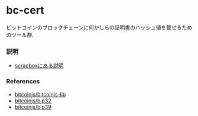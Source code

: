 # bc-cert
ビットコインのブロックチェーンに何かしらの証明書のハッシュ値を載せるためのツール群.

### 説明
- [scrapboxにある説明](https://scrapbox.io/sola/%E3%83%96%E3%83%AD%E3%83%83%E3%82%AF%E3%83%81%E3%82%A7%E3%83%BC%E3%83%B3%E3%82%A8%E3%83%B3%E3%82%B8%E3%83%8B%E3%82%A2%E9%9B%86%E4%B8%AD%E8%AC%9B%E5%BA%A7%E3%81%AE%E4%BF%AE%E4%BA%86%E8%A8%BC%E6%98%8E%E6%9B%B8)

### References
- [bitcoinjs/bitcoinjs-lib](https://github.com/bitcoinjs/bitcoinjs-lib)
- [bitcoinjs/bip32](https://github.com/bitcoinjs/bip32)
- [bitcoinjs/bip39](https://github.com/bitcoinjs/bip39)

